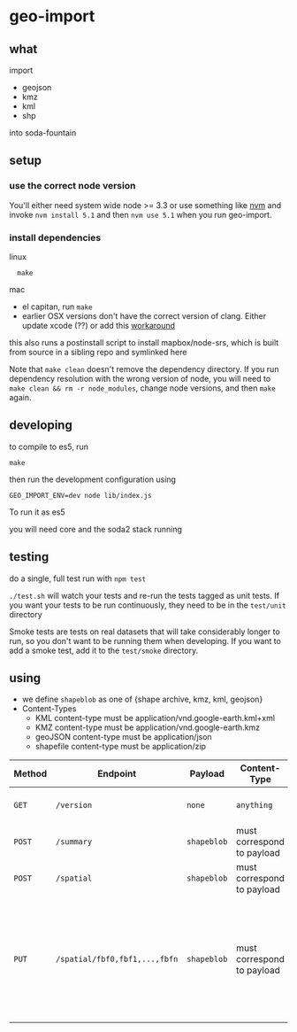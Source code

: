 # geo-import

## what
import
* geojson
* kmz
* kml
* shp


into soda-fountain


## setup

### use the correct node version
You'll either need system wide node >= 3.3 or use something like [nvm](https://github.com/creationix/nvm) and invoke `nvm install 5.1` and then `nvm use 5.1` when you run geo-import.

### install dependencies

linux
```
  make
```

mac
  * el capitan, run `make`
  * earlier OSX versions don't have the correct version of clang. Either update xcode (??) or add this [workaround](https://github.com/Homebrew/homebrew/issues/40653)

this also runs a postinstall script to install mapbox/node-srs,
which is built from source in a sibling repo and symlinked here

Note that `make clean` doesn't remove the dependency directory. If you run dependency resolution with the wrong version of node, you will need to `make clean && rm -r node_modules`, change node versions, and then `make` again.

## developing
to compile to es5, run
```
make
```
then run the development configuration using
```
GEO_IMPORT_ENV=dev node lib/index.js
```

To run it as es5



you will need core and the soda2 stack running

## testing

do a single, full test run with `npm test`

`./test.sh` will watch your tests and re-run the tests tagged as unit tests. If you want your tests to be run continuously, they need to be in the `test/unit` directory

Smoke tests are tests on real datasets that will take considerably longer to run, so you don't
want to be running them when developing. If you want to add a smoke test, add it to the `test/smoke` directory.

## using

* we define `shapeblob` as one of {shape archive, kmz, kml, geojson}
* Content-Types
  * KML content-type must be application/vnd.google-earth.kml+xml
  * KMZ content-type must be application/vnd.google-earth.kmz
  * geoJSON content-type must be application/json
  * shapefile content-type must be application/zip


| Method | Endpoint   | Payload | Content-Type | Description              | Response |
| ------ | ---------- | ------- | ------------ |  ----------------------- | -------- |
| `GET`  | `/version` | `none`  | `anything `  | get the service version  | version as json |
| `POST` | `/summary` | `shapeblob` | must correspond to payload | create a summary of the blob | summary as json |
| `POST` | `/spatial` | `shapeblob` | must correspond to payload | create a new dataset | upsert result as json |
| `PUT`  | `/spatial/fbf0,fbf1,...,fbfn` | `shapeblob` | must correspond to payload | replace a dataset, where layers parsed from the dataset will replace the layer uuids passed in via the URL | upsert result as json |

